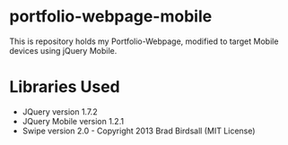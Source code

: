 portfolio-webpage-mobile
========================

 This is repository holds my Portfolio-Webpage, modified to target Mobile devices using jQuery Mobile.



Libraries Used
==============

 * JQuery version 1.7.2
 * JQuery Mobile version 1.2.1
 * Swipe version 2.0	-	Copyright 2013 Brad Birdsall (MIT License)
